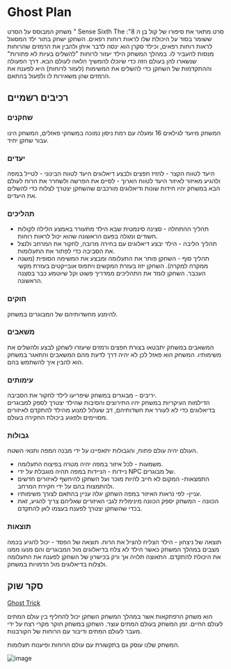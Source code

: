 # Ghost Plan

משחק המבוסס על הסרט " Sense Sixth The :"סרט מתאר את סיפורו של קול בן ה 8 ששומר בסוד על היכולת שלו לראות רוחות רפאים.
השחקן ישחק בתור ילד המסוגל לראות רוחות רפאים, וכילד סקרן הוא ינסה לדבר איתן ולהבין את הרמזים שהרוחות מנסות להעביר לו.
במהלך המשחק הילד יעזור לרוחות "להשלים בעיות לא פתורות" שנשארו להן בעולם הזה כדי שיוכלו להמשיך הלאה לעולם הבא.
דרך הפעולה וההתקדמות של השחקן כדי להשלים את המשימות (לעזור לרוחות) היא לפענח את הרמזים שהן משאירות לו ולפעול בהתאם.


## רכיבים רשמיים

### שחקנים 

המשחק מיועד לגילאים 16 ומעלה עם רמת ניסון נמוכה במשחקי פאזלים, המשחק הינו עבור שחקן יחיד.


### יעדים

היעד לטווח הקצר - להזיז חפצים ולבצע דיאלוגים
היעד לטווח הבינוני - לטייל במפה ולהגיע מאיזור לאיזור
היעד לטווח הארוך - לסיים את הפרשה ולשחרר את הרוח לעולם הבא
במשחק יהיו חידות שונות ודיאלוגים מורכבים שהשחקן יצטרך לצלוח כדי להשלים את היעדים.


### תהליכים 

*	תהליך ההתחלה - סצינה סינמטית שבא הילד מתעורר באמצע הלילה לקולות חשודים ומגלה בפעם הראשונה שהוא יכול לראות רוחות.
*	תהליך הליבה - הילד יבצע דיאלוגים עם בחירה מרובה, לחקור את המרחב ולנצל את הסביבה כדי לפתור את התעלומות.
*	תהליך סוף - השחקן פותר את התעלומה ומבצע את המשימה הסופית (משנה ממקרה למקרה).
השחקן יזוז בעזרת המקשים ויתפוס אובייקטים בעזרת מקשי העכבר. 
השחקן לומד את התהליכים ממדריך פשוט וקל שיוטמע כבר בסצנה הראשונה. 



### חוקים
להימנע מחשדותיהם של המבוגרים במשחק.


### משאבים

המשאבים במשחק יתבטאו בצורת חפצים ורמזים שיעזרו לשחקן לבצע ולהשלים את משימותיו.
המשחק הוא פאזל לכן לא יהיה דרך לדעת מהם המשאבים והתאגר במשחק הוא להבין איך להשתמש בהם.

### עימותים
יריבים - מבוגרים במשחק שיפריעו לילד לחקור את הסביבה.  
הדילמות העיקריות במשחק יהיו התירוצים והסיבות שהילד יצטרך לספק למבוגרים בדיאלוגים כדי לא לעורר את חשדותיהם, דב שעלול למנוע מהילד להתקדם לאיזורים מסויימים ולפגוע ביכולת החקירה בעולם.

### גבולות
העולם יהיה עולם פתוח, והגבולות יתאפיינו על ידי מבנה המפה ותנאי השטח.
*	משמעות - לכל איזור במפה יהיה מטרה בפיצוח התעלומה.
*	ניידות - הניידות במפה תהיה מוגבלת על ידי NPC של מבוגרים.
*	התמצאות- המקום לא חייב להיות מוכר ועל השחקן להיחשף לאיזורים חדשים ולהתמצות בהם על ידי חקירת המרחב.
*	עניין- לפי נראות האיזור במפה השחקן יגלה עניין בהתאם לצורך משימותיו. 
*	הכוונה - המשחק יספק הכוונה מינימלית לגבי האיזורים שאליהם צריך להגיע, זאת בכדי שהשחקן יצטרך לפענח בעצמו לאן להתקדם.



### תוצאות

תוצאה של ניצחון - הילד הצליח להציל את הרוח.
תוצאה של הפסד - יכול להגיע בכמה מצבים במהלך המשחק כאשר הילד לא צלח בדיאלוגים מול המבוגרים והם מנעו ממנו את היכולת להתקדם.
התאוצה תלויה אך ורק בכישרון של השחקן לפענח את התעלומה ולצלוח בדיאלוגים מול הדמויות במשחק.

## סקר שוק 
[Ghost Trick ](https://www.capcom-games.com/ghosttrick/en-us/)

הוא משחק הרפתקאות אשר במהלך המשחק השחקן יכול להחליף בין עולם המתים לעולם החיים.
זמן המשחק בעולם המתים עוצר.
השחקן במשחק חוקר מקרי רצח על ידי מעבר לעולם המתים ודיבור עם הרוחות של הקורבנות.

המשחק שלנו עוסק גם בתקשורת עם עולם הרוחות ופיענוח תעלומות.

![image](https://user-images.githubusercontent.com/74779722/227049639-753d814c-98b5-40d9-996c-597322d1c7fa.png)
